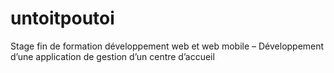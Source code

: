 # untoitpoutoi
Stage fin de formation développement web et web mobile – Développement d’une application de gestion d’un centre d’accueil
